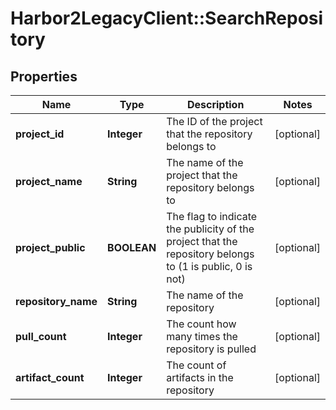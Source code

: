# Harbor2LegacyClient::SearchRepository

## Properties
Name | Type | Description | Notes
------------ | ------------- | ------------- | -------------
**project_id** | **Integer** | The ID of the project that the repository belongs to | [optional] 
**project_name** | **String** | The name of the project that the repository belongs to | [optional] 
**project_public** | **BOOLEAN** | The flag to indicate the publicity of the project that the repository belongs to (1 is public, 0 is not) | [optional] 
**repository_name** | **String** | The name of the repository | [optional] 
**pull_count** | **Integer** | The count how many times the repository is pulled | [optional] 
**artifact_count** | **Integer** | The count of artifacts in the repository | [optional] 


